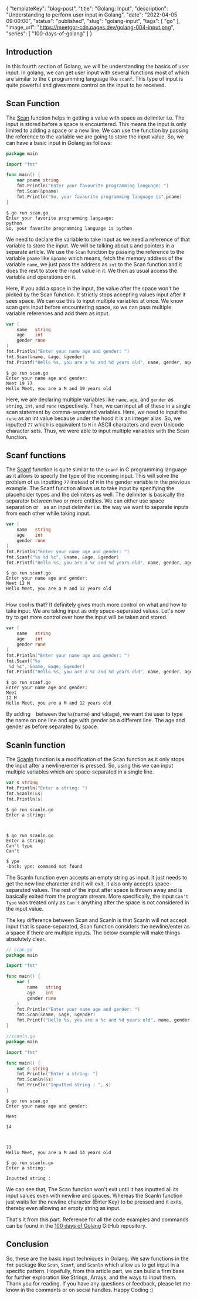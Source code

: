 {
  "templateKey": "blog-post",
  "title": "Golang: Input",
  "description": "Understanding to perform user input in Golang",
  "date": "2022-04-05 09:00:00",
  "status": "published",
  "slug": "golang-input",
  "tags": [
    "go"
  ],
  "image_url": "https://meetgor-cdn.pages.dev/golang-004-input.png",
  "series": [
    "100-days-of-golang"
  ]
}

## Introduction

In this fourth section of Golang, we will be understanding the basics of user input. In golang, we can get user input with several functions most of which are similar to the `C` programming language like `scanf`. This type of input is quite powerful and gives more control on the input to be received.

## Scan Function

The [Scan](https://pkg.go.dev/fmt#Scan) function helps in getting a value with space as delimiter i.e. The input is stored before a space is encountered. This means the input is only limited to adding a space or a new line. We can use the function by passing the reference to the variable we are going to store the input value. So, we can have a basic input in Golang as follows:

```go
package main

import "fmt"

func main() {
    var pname string
    fmt.Println("Enter your favourite programming language: ")
    fmt.Scan(&pname)
    fmt.Println("So, your favourite programming language is",pname)
}
```

```
$ go run scan.go
Enter your favorite programming language:
python
So, your favorite programming language is python
```

We need to declare the variable to take input as we need a reference of that variable to store the input. We will be talking about `&` and pointers in a separate article. We use the `Scan` function by passing the reference to the variable `pname` like `&pname` which means, fetch the memory address of the variable `name`, we just pass the address as `int` to the Scan function and it does the rest to store the input value in it. We then as usual access the variable and operations on it.

Here, if you add a space in the input, the value after the space won't be picked by the Scan function. It strictly stops accepting values input after it sees space. We can use this to input multiple variables at once. We know scan gets input before encountering space, so we can pass multiple variable references and add them as input.

```go
var (
    name   string
    age    int
    gender rune
)
fmt.Println("Enter your name age and gender: ")
fmt.Scan(&name, &age, &gender)
fmt.Printf("Hello %s, you are a %c and %d years old", name, gender, age)
```

```
$ go run scan.go
Enter your name age and gender:
Meet 19 77
Hello Meet, you are a M and 19 years old
```

Here, we are declaring multiple variables like `name`, `age`, and `gender` as `string`, `int`, and `rune` respectively. Then, we can input all of these in a single scan statement by comma-separated variables. Here, we need to input the `rune` as an int value because under the hood it is an integer alias. So, we inputted `77` which is equivalent to `M` in ASCII characters and even Unicode character sets. Thus, we were able to input multiple variables with the Scan function.

## Scanf functions

The [Scanf](https://pkg.go.dev/fmt#Scanf) function is quite similar to the `scanf` in C programming language as it allows to specify the type of the incoming input. This will solve the problem of us inputting `77` instead of `M` in the gender variable in the previous example. The Scanf function allows us to take input by specifying the placeholder types and the delimiters as well. The delimiter is basically the separator between two or more entities. We can either use space separation or `
` as an input delimiter i.e. the way we want to separate inputs from each other while taking input.

```go
var (
    name   string
    age    int
    gender rune
)
fmt.Println("Enter your name age and gender: ")
fmt.Scanf("%s %d %c", &name, &age, &gender)
fmt.Printf("Hello %s, you are a %c and %d years old", name, gender, age)
```

```
$ go run scanf.go
Enter your name age and gender:
Meet 12 M
Hello Meet, you are a M and 12 years old


```

How cool is that? It definitely gives much more control on what and how to take input. We are taking input as only space-separated values. Let's now try to get more control over how the input will be taken and stored.

```go
var (
    name   string
    age    int
    gender rune
)
fmt.Println("Enter your name age and gender: ")
fmt.Scanf("%s 
 %d %c", &name, &age, &gender)
fmt.Printf("Hello %s, you are a %c and %d years old", name, gender, age)
```

```
$ go run scanf.go
Enter your name age and gender:
Meet
12 M
Hello Meet, you are a M and 12 years old
```

By adding `
` between the `%s`(name) and `%d`(age), we want the user to type the name on one line and age with gender on a different line. The age and gender as before separated by space.


## Scanln function

The [Scanln](https://pkg.go.dev/fmt#Scanln) function is a modification of the Scan function as it only stops the input after a newline/enter is pressed.  So, using this we can input multiple variables which are space-separated in a single line.

```go
var s string
fmt.Println("Enter a string: ")
fmt.Scanln(&s)
fmt.Println(s)
```

```
$ go run scanln.go
Enter a string:



$ go run scanln.go
Enter a string:
Can't type
Can't

$ ype
-bash: ype: command not found
```

The Scanln function even accepts an empty string as input. It just needs to get the new line character and it will exit, it also only accepts space-separated values. The rest of the input after space is thrown away and is basically exited from the program stream. More specifically, the input `Can't Type` was treated only as `Can't` anything after the space is not considered in the input value.

The key difference between Scan and Scanln is that Scanln will not accept input that is space-separated, Scan function considers the newline/enter as a space if there are multiple inputs. The below example will make things absolutely clear.

```go
// scan.go
package main

import "fmt"

func main() {
    var (
        name   string
        age    int
        gender rune
    )
    fmt.Println("Enter your name age and gender: ")
    fmt.Scan(&name, &age, &gender)
    fmt.Printf("Hello %s, you are a %c and %d years old", name, gender, age)
}

```

```go
//scanln.go
package main

import "fmt"

func main() {
    var s string
    fmt.Println("Enter a string: ")
    fmt.Scanln(&s)
    fmt.Println("Inputted string : ", s)
}
```

```
$ go run scan.go
Enter your name age and gender:

Meet

14



77
Hello Meet, you are a M and 14 years old

$ go run scanln.go
Enter a string:

Inputted string :
```

We can see that, The Scan function won't exit until it has inputted all its input values even with newline and spaces. Whereas the Scanln function just waits for the newline character (Enter Key) to be pressed and it exits, thereby even allowing an empty string as input.

That's it from this part. Reference for all the code examples and commands can be found in the [100 days of Golang](https://github.com/mr-destructive/100-days-of-golang/) GitHub repository.

## Conclusion

So, these are the basic input techniques in Golang. We saw functions in the `fmt` package like `Scan`, `Scanf`, and `Scanln` which allow us to get input in a specific pattern. Hopefully, from this article part, we can build a firm base for further exploration like Strings, Arrays, and the ways to input them. Thank you for reading. If you have any questions or feedback, please let me know in the comments or on social handles. Happy Coding :)
